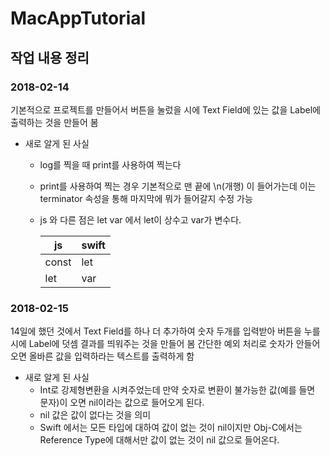# MacAppTutorial

## 작업 내용 정리

### 2018-02-14
기본적으로 프로젝트를 만들어서 버튼을 눌렀을 시에 Text Field에 있는 값을 Label에 출력하는 것을 만들어 봄
- 새로 알게 된 사실
  - log를 찍을 때 print를 사용하여 찍는다
  - print를 사용하여 찍는 경우 기본적으로 맨 끝에 \n(개행) 이 들어가는데 이는 terminator 속성을 통해 마지막에 뭐가 들어갈지 수정 가능
  - js 와 다른 점은 let var 에서 let이 상수고 var가 변수다.
  
    | js | swift |
    |--- |  ---  |
    | const   | let  |
    | let     |  var |

### 2018-02-15
14일에 했던 것에서 Text Field를 하나 더 추가하여 숫자 두개를 입력받아 버튼을 누를 시에 Label에 덧셈 결과를 띄워주는 것을 만들어 봄
간단한 예외 처리로 숫자가 안들어오면 올바른 값을 입력하라는 텍스트를 출력하게 함
- 새로 알게 된 사실
  - Int로 강제형변환을 시켜주었는데 만약 숫자로 변환이 불가능한 값(예를 들면 문자)이 오면 nil이라는 값으로 들어오게 된다.
  - nil 값은 값이 없다는 것을 의미
  - Swift 에서는 모든 타입에 대하여 값이 없는 것이 nil이지만 Obj-C에서는 Reference Type에 대해서만 값이 없는 것이 nil 값으로 들어온다.

